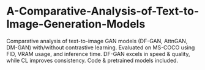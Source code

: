 # A-Comparative-Analysis-of-Text-to-Image-Generation-Models
Comparative analysis of text-to-image GAN models (DF-GAN, AttnGAN, DM-GAN) with/without contrastive learning. Evaluated on MS-COCO using FID, VRAM usage, and inference time. DF-GAN excels in speed &amp; quality, while CL improves consistency. Code &amp; pretrained models included.
